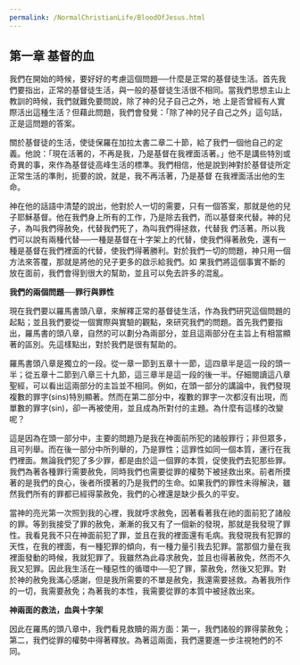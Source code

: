 ```yaml
---
permalink: /NormalChristianLife/BloodOfJesus.html
---
```

<h2>第一章 基督的血</h2>

我們在開始的時候，要好好的考慮這個問題──什麼是正常的基督徒生活。首先我們要指出，正常的基督徒生活，與一般的基督徒生活很不相同。當我們思想主山上教訓的時候，我們就難免要問說，除了神的兒子自己之外，地
上是否曾經有人實際活出這種生活？但藉此問題，我們會發覺：「除了神的兒子自己之外」這句話，正是這問題的答案。

關於基督徒的生活，使徒保羅在加拉太書二章二十節，給了我們一個他自己的定義。他說：「現在活著的，不再是我，乃是基督在我裡面活著。」他不是講些特別或奇異的事，來作為基督徒高峰生活的標準。我們相信，他是說到神對於基督徒所定正常生活的準則，扼要的說，就是，我不再活著，乃是基督
在我裡面活出他的生命。

神在他的話語中清楚的說出，他對於人一切的需要，只有一個答案，那就是他的兒子耶穌基督。他在我們身上所有的工作，乃是除去我們，而以基督來代替。神的兒子，為叫我們得赦免，代替我們死了，為叫我們得拯救，代替我
們活著。所以我們可以說有兩種代替──一種是基督在十字架上的代替，使我們得著赦免，還有一種是基督在我們裡面的代替，使我們得著勝利。對於我們一切的問題，神只用一個方法來答覆，那就是將他的兒子更多的啟示給我們。如
果我們將這個事實不斷的放在面前，我們會得到很大的幫助，並且可以免去許多的混亂。

**我們的兩個問題──罪行與罪性**

現在我們要以羅馬書頭八章，來解釋正常的基督徒生活，作為我們研究這個問題的起點；並且我們要從一個實際與實驗的觀點，來研究我們的問題。首先我們要指出，羅馬書的頭八章，自然的可以劃分為兩部分，並且這兩部分在主旨上有相當顯著的區別。先這樣點出，對於我們是很有幫助的。

羅馬書頭八章是獨立的一段。從一章一節到五章十一節，這四章半是這一段的頭一半；從五章十二節到八章三十九節，這三章半是這一段的後一半。仔細閱讀這八章聖經，可以看出這兩部分的主旨並不相同。例如，在頭一部分的講論中，我們發現複數的罪字(sins)特別顯著。然而在第二部分中，複數的罪字一次都沒有出現，而單數的罪字(sin)，卻一再被使用，並且成為所對付的主題。為什麼有這樣的改變呢？

這是因為在頭一部分中，主要的問題乃是我在神面前所犯的諸般罪行；非但眾多，且可列舉。而在後一部分中所列舉的，乃是罪性；這罪性如同一個本質，運行在我們裡面。無論我們犯了多少罪，都是由於這一個罪的本質，促使我們去犯那些罪。我們為著各種罪行需要赦免，同時我們也需要從罪的權勢下被拯救出來。前者所摸著的是我們的良心，後者所摸著的乃是我們的生命。如果我們的罪性未得解決，雖然我們所有的罪都已經得蒙赦免，我們的心裡還是缺少長久的平安。

當神的亮光第一次照到我的心裡，我就呼求赦免，因著看著我在祂的面前犯了諸般的罪。等到我接受了罪的赦免，漸漸的我又有了一個新的發現，那就是我發現了罪性。我看見我不只在神面前犯了罪，並且在我的裡面還有毛病。我發現我有犯罪的天性，在我的裡面，有一種犯罪的傾向，有一種力量引我去犯罪。當那個力量在我裡面發動的時候，我就犯罪了。我雖然為此尋求赦免，並且也得著赦免，然而不久我又犯罪。因此我生活在一種惡性的循環中──犯了罪，蒙赦免，然後又犯罪。對於神的赦免我滿心感謝，但是我所需要的不單是赦免，我還需要拯救。為著我所作的一切，我需要赦免；為著我的本性，我需要從罪的本質中被拯救出來。

**神兩面的救法，血與十字架**

因此在羅馬的頭八章中，我們看見救贖的兩方面：第一，我們諸般的罪得蒙赦免；第二，我們從罪的權勢中得著釋放。為著這兩面，我們還要進一步注視牠們的不同。
